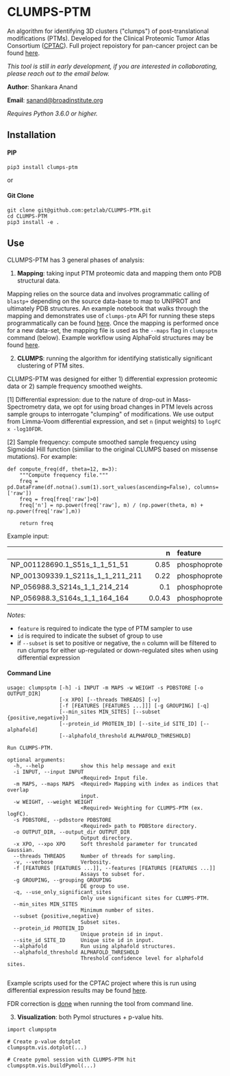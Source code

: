 # CLUMPS-PTM

An algorithm for identifying 3D clusters ("clumps") of post-translational modifications (PTMs). Developed for the Clinical Proteomic Tumor Atlas Consortium ([CPTAC](https://proteomics.cancer.gov/programs/cptac)). Full project repoistory for pan-cancer project can be found [here](https://github.com/getzlab/CPTAC_PanCan_2021).

*This tool is still in early development, if you are interested in collaborating, please reach out to the email below.*

__Author__: Shankara Anand

__Email__: sanand@broadinstitute.org

_Requires Python 3.6.0 or higher._

## Installation

#### PIP

`pip3 install clumps-ptm`

or

#### Git Clone

```
git clone git@github.com:getzlab/CLUMPS-PTM.git
cd CLUMPS-PTM
pip3 install -e .
```

## Use

CLUMPS-PTM has 3 general phases of analysis:
1. __Mapping__: taking input PTM proteomic data and mapping them onto PDB structural data.

  Mapping relies on the source data and involves programmatic calling of `blastp+` depending on the source data-base to map to UNIPROT and ultimately PDB structures. An example notebook that walks through the mapping and demonstrates use of `clumps-ptm` API for running these steps programmatically can be found [here](https://github.com/getzlab/CLUMPS-PTM/blob/main/examples/CPTAC_Mapping_Workflow.ipynb). Once the mapping is performed once for a new data-set, the mapping file is used as the `--maps` flag in `clumpsptm` command (below). Example workflow using AlphaFold structures may be found [here](https://github.com/getzlab/CPTAC_PanCan_2021/blob/master/clumpsptm_analysis/pancan_alphafold_clumpsptm/01_CPTAC_pdb_workflow.ipynb).

2. __CLUMPS__: running the algorithm for identifying statistically significant clustering of PTM sites.

CLUMPS-PTM was designed for either 1) differential expression proteomic data or 2) sample frequency smoothed weights.

[1] Differential expression: due to the nature of drop-out in Mass-Spectrometry data, we opt for using broad changes in PTM levels across sample groups to interrogate "clumping" of modifications. We use output from Limma-Voom differential expression, and set `n` (input weights) to `logFC x -log10FDR`.

[2] Sample frequency: compute smoothed sample frequency using Sigmoidal Hill function (similiar to the original CLUMPS based on missense mutations). For example:

```
def compute_freq(df, theta=12, m=3):
    """Compute frequency file."""
    freq = pd.DataFrame(df.notna().sum(1).sort_values(ascending=False), columns=['raw'])
    freq = freq[freq['raw']>0]
    freq['n'] = np.power(freq['raw'], m) / (np.power(theta, m) + np.power(freq['raw'],m))
    
    return freq
 ```
  
Example input:
  
|                                    |        n | feature         | id   |
|:-----------------------------------|---------:|:----------------|:-----|
| NP_001128690.1_S51s_1_1_51_51      | 0.85 | phosphoproteome | GroupA |
| NP_001309339.1_S211s_1_1_211_211   | 0.22 | phosphoproteome | GroupA |
| NP_056988.3_S214s_1_1_214_214      | 0.1 | phosphoproteome | GroupA |
| NP_056988.3_S164s_1_1_164_164      | 0.0.43 | phosphoproteome | GroupA |

*Notes:*
* `feature` is required to indicate the type of PTM sampler to use
* `id` is required to indicate the subset of group to use
* if `--subset` is set to positive or negative, the `n` column will be filtered to run clumps for either up-regulated or down-regulated sites when using differential expression

#### Command Line

```{python}
usage: clumpsptm [-h] -i INPUT -m MAPS -w WEIGHT -s PDBSTORE [-o OUTPUT_DIR]
                 [-x XPO] [--threads THREADS] [-v]
                 [-f [FEATURES [FEATURES ...]]] [-g GROUPING] [-q]
                 [--min_sites MIN_SITES] [--subset {positive,negative}]
                 [--protein_id PROTEIN_ID] [--site_id SITE_ID] [--alphafold]
                 [--alphafold_threshold ALPHAFOLD_THRESHOLD]

Run CLUMPS-PTM.

optional arguments:
  -h, --help            show this help message and exit
  -i INPUT, --input INPUT
                        <Required> Input file.
  -m MAPS, --maps MAPS  <Required> Mapping with index as indices that overlap
                        input.
  -w WEIGHT, --weight WEIGHT
                        <Required> Weighting for CLUMPS-PTM (ex. logFC).
  -s PDBSTORE, --pdbstore PDBSTORE
                        <Required> path to PDBStore directory.
  -o OUTPUT_DIR, --output_dir OUTPUT_DIR
                        Output directory.
  -x XPO, --xpo XPO     Soft threshold parameter for truncated Gaussian.
  --threads THREADS     Number of threads for sampling.
  -v, --verbose         Verbosity.
  -f [FEATURES [FEATURES ...]], --features [FEATURES [FEATURES ...]]
                        Assays to subset for.
  -g GROUPING, --grouping GROUPING
                        DE group to use.
  -q, --use_only_significant_sites
                        Only use significant sites for CLUMPS-PTM.
  --min_sites MIN_SITES
                        Minimum number of sites.
  --subset {positive,negative}
                        Subset sites.
  --protein_id PROTEIN_ID
                        Unique protein id in input.
  --site_id SITE_ID     Unique site id in input.
  --alphafold           Run using alphafold structures.
  --alphafold_threshold ALPHAFOLD_THRESHOLD
                        Threshold confidence level for alphafold sites.
                        
```

Example scripts used for the CPTAC project where this is run using differential expression results may be found [here](https://github.com/getzlab/CPTAC_PanCan_PTM_2023/blob/master/CLUMPS-PTM/run.sh).

FDR correction is [done](https://github.com/getzlab/CLUMPS-PTM/blob/5713948a0398372ffb1bcadff122b93eedc90b76/clumpsptm/utils.py#L40) when running the tool from command line.

3. __Visualization__: both Pymol structures + p-value hits.

```
import clumpsptm

# Create p-value dotplot
clumpsptm.vis.dotplot(...)

# Create pymol session with CLUMPS-PTM hit
clumpsptm.vis.buildPymol(...)
```
